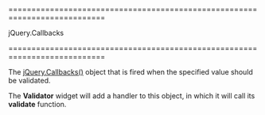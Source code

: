 <!--**
/*-------------------------------------------
    Auto-generated file. Do not modify.
-------------------------------------------

**-->
===========================================================================
<!--type-->jQuery.Callbacks<!--/type-->
===========================================================================

<!--shortDescription-->
The [jQuery.Callbacks()](http://api.jquery.com/jquery.callbacks/) object that is fired when the specified value should be validated. 
<!--/shortDescription-->

<!--fullDescription-->
The **Validator** widget will add a handler to this object, in which it will call its **validate** function.
<!--/fullDescription-->